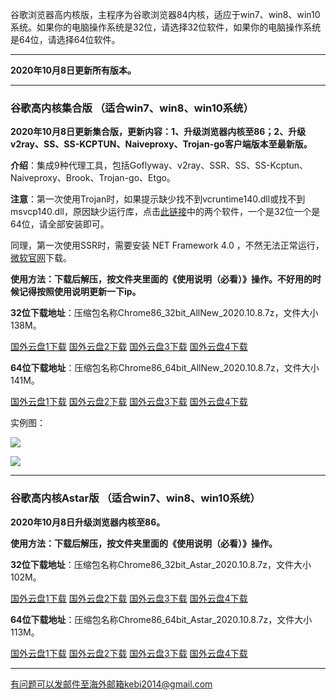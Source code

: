 谷歌浏览器高内核版，主程序为谷歌浏览器84内核，适应于win7、win8、win10系统。如果你的电脑操作系统是32位，请选择32位软件，如果你的电脑操作系统是64位，请选择64位软件。

***

**2020年10月8日更新所有版本。**

***

### 谷歌高内核集合版  （适合win7、win8、win10系统）

**2020年10月8日更新集合版，更新内容：1、升级浏览器内核至86；2、升级v2ray、SS、SS-KCPTUN、Naiveproxy、Trojan-go客户端版本至最新版。**

**介绍**：集成9种代理工具，包括Goflyway、v2ray、SSR、SS、SS-Kcptun、Naiveproxy、Brook、Trojan-go、Etgo。

**注意**：第一次使用Trojan时，如果提示缺少找不到vcruntime140.dll或找不到msvcp140.dll，原因缺少运行库，点击[此链接](https://www.microsoft.com/en-us/download/details.aspx?id=48145)中的两个软件，一个是32位一个是64位，请全部安装即可。

同理，第一次使用SSR时，需要安装 NET Framework 4.0 ，不然无法正常运行，[微软官网](https://www.microsoft.com/zh-cn/download/details.aspx?id=17718)下载。

**使用方法：下载后解压，按文件夹里面的《使用说明（必看）》操作。不好用的时候记得按照使用说明更新一下ip。**

**32位下载地址**：压缩包名称Chrome86_32bit_AllNew_2020.10.8.7z，文件大小138M。

[国外云盘1下载](http://45.88.43.37/Chrome84_32bit_AllNew_2020.8.18.7z) 
[国外云盘2下载](http://89.163.214.9/Chrome86_32bit_AllNew_2020.10.8.7z) 
[国外云盘3下载](http://45.147.201.142/Chrome86_32bit_AllNew_2020.10.8.7z) 
[国外云盘4下载](http://173.0.55.67/html/2020818/Chrome84_32bit_AllNew_2020.8.18.7z) 

**64位下载地址**：压缩包名称Chrome86_64bit_AllNew_2020.10.8.7z，文件大小141M。

[国外云盘1下载](http://45.88.43.37/Chrome86_32bit_AllNew_2020.10.8.7z) 
[国外云盘2下载](http://89.163.214.9/Chrome86_32bit_AllNew_2020.10.8.7z) 
[国外云盘3下载](http://45.147.201.142/Chrome86_64bit_AllNew_2020.10.8.7z) 
[国外云盘4下载](http://173.0.55.67/html/2020818/Chrome86_64bit_AllNew_2020.10.8.7z) 

实例图：

![](https://cdn.jsdelivr.net/gh/Alvin9999/pac2/all1.jpg)

![](https://cdn.jsdelivr.net/gh/Alvin9999/pac2/all2.jpg)

***

### 谷歌高内核Astar版  （适合win7、win8、win10系统）

**2020年10月8日升级浏览器内核至86。**

**使用方法：下载后解压，按文件夹里面的《使用说明（必看）》操作。**

**32位下载地址**：压缩包名称Chrome86_32bit_Astar_2020.10.8.7z，文件大小102M。

[国外云盘1下载](http://45.88.43.37/Chrome86_32bit_Astar_2020.10.8.7z) 
[国外云盘2下载](http://89.163.214.9/Chrome86_32bit_Astar_2020.10.8.7z) 
[国外云盘3下载](http://45.147.201.142/Chrome86_32bit_Astar_2020.10.8.7z) 
[国外云盘4下载](http://173.0.55.67/html/2020108/Chrome86_32bit_Astar_2020.10.8.7z) 

**64位下载地址**：压缩包名称Chrome86_64bit_Astar_2020.10.8.7z，文件大小113M。

[国外云盘1下载](http://45.88.43.37/Chrome84_64bit_Astar_2020.8.18.7z) 
[国外云盘2下载](http://89.163.214.9/Chrome86_64bit_Astar_2020.10.8.7z) 
[国外云盘3下载](http://45.147.201.142/Chrome86_64bit_Astar_2020.10.8.7z) 
[国外云盘4下载](http://173.0.55.67/html/2020108/Chrome86_64bit_Astar_2020.10.8.7z) 

***

有问题可以发邮件至海外邮箱kebi2014@gmail.com